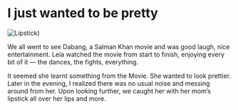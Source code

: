 # I just wanted to be pretty

![Lipstick)](https://cdn.oinam.com/img/oinam/laaija-lipstick-2010.webp)

We all went to see Dabang, a Salman Khan movie and was good laugh, nice entertainment. Leia watched the movie from start to finish, enjoying every bit of it — the dances, the fights, everything.

It seemed she learnt something from the Movie. She wanted to look prettier. Later in the evening, I realized there was no usual noise and messing around from her. Upon looking further, we caught her with her mom’s lipstick all over her lips and more.
